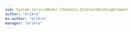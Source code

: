 ```yaml
---
uid: System.ServiceModel.Channels.IContextBindingElement
author: "Erikre"
ms.author: "erikre"
manager: "erikre"
---
```

